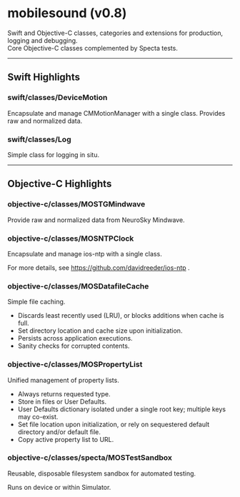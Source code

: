 mobilesound (v0.8)
======================

Swift and Objective-C classes, categories and extensions for production, logging and debugging.  
Core Objective-C classes complemented by Specta tests.



---
## Swift Highlights

### swift/classes/DeviceMotion

Encapsulate and manage CMMotionManager with a single class.
Provides raw and normalized data.


### swift/classes/Log

Simple class for logging in situ.




---
## Objective-C Highlights

### objective-c/classes/MOSTGMindwave 

Provide raw and normalized data from NeuroSky Mindwave. 



### objective-c/classes/MOSNTPClock

Encapsulate and manage ios-ntp with a single class.

For more details, see https://github.com/davidreeder/ios-ntp .



### objective-c/classes/MOSDatafileCache 

Simple file caching.  

* Discards least recently used (LRU), or blocks additions when cache is full.
* Set directory location and cache size upon initialization.
* Persists across application executions.
* Sanity checks for corrupted contents.



### objective-c/classes/MOSPropertyList 

Unified management of property lists.  

* Always returns requested type.
* Store in files or User Defaults.  
* User Defaults dictionary isolated under a single root key; multiple keys may co-exist.
* Set file location upon initialization, or rely on sequestered default directory and/or default file.
* Copy active property list to URL.



### objective-c/classes/specta/MOSTestSandbox

Reusable, disposable filesystem sandbox for automated testing.

Runs on device or within Simulator.

